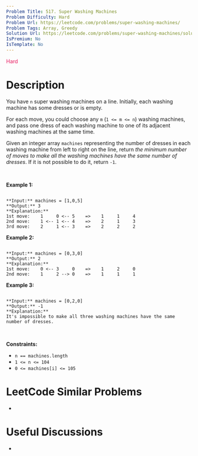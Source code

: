 ```yaml
---
Problem Title: 517. Super Washing Machines
Problem Difficulty: Hard
Problem Url: https://leetcode.com/problems/super-washing-machines/
Problem Tags: Array, Greedy
Solution Url: https://leetcode.com/problems/super-washing-machines/solution/
IsPremium: No
IsTemplate: No
---
```


<span style="color: rgb(233, 30, 99);">Hard</span>

# Description

You have `n` super washing machines on a line. Initially, each washing machine has some dresses or is empty.


For each move, you could choose any `m` (`1 <= m <= n`) washing machines, and pass one dress of each washing machine to one of its adjacent washing machines at the same time.


Given an integer array `machines` representing the number of dresses in each washing machine from left to right on the line, return *the minimum number of moves to make all the washing machines have the same number of dresses*. If it is not possible to do it, return `-1`.


 


**Example 1:**



```

**Input:** machines = [1,0,5]
**Output:** 3
**Explanation:**
1st move:    1     0 <-- 5    =>    1     1     4
2nd move:    1 <-- 1 <-- 4    =>    2     1     3
3rd move:    2     1 <-- 3    =>    2     2     2

```

**Example 2:**



```

**Input:** machines = [0,3,0]
**Output:** 2
**Explanation:**
1st move:    0 <-- 3     0    =>    1     2     0
2nd move:    1     2 --> 0    =>    1     1     1

```

**Example 3:**



```

**Input:** machines = [0,2,0]
**Output:** -1
**Explanation:**
It's impossible to make all three washing machines have the same number of dresses.

```

 


**Constraints:**


* `n == machines.length`
* `1 <= n <= 104`
* `0 <= machines[i] <= 105`




# LeetCode Similar Problems

- []()

# Useful Discussions

- []()
